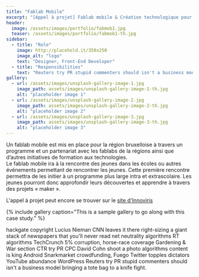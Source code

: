 ```yaml
---
title: "Fablab Mobile"
excerpt: "[Appel à projet] Fablab mobile & Création technologique pour les jeunes"
header:
  image: /assets/images/portfolio/fabmob1.jpg
  teaser: /assets/images/portfolio/fabmob1-th.jpg
sidebar:
  - title: "Role"
    image: http://placehold.it/350x250
    image_alt: "logo"
    text: "Designer, Front-End Developer"
  - title: "Responsibilities"
    text: "Reuters try PR stupid commenters should isn't a business model"
gallery:
  - url: /assets/images/unsplash-gallery-image-1.jpg
    image_path: assets/images/unsplash-gallery-image-1-th.jpg
    alt: "placeholder image 1"
  - url: /assets/images/unsplash-gallery-image-2.jpg
    image_path: assets/images/unsplash-gallery-image-2-th.jpg
    alt: "placeholder image 2"
  - url: /assets/images/unsplash-gallery-image-3.jpg
    image_path: assets/images/unsplash-gallery-image-3-th.jpg
    alt: "placeholder image 3"
---
```


Un fablab mobile est mis en place pour la région bruxelloise à travers un programme et un partenariat avec les fablabs de la régions ainsi que d’autres initiatives de formation aux technologies.  
Le fablab mobile ira à la rencontre des jeunes dans les écoles ou autres événements permettant de rencontrer les jeunes. Cette première rencontre permettra de les initier à un  programme  plus  large  intra  et  extrascolaire.
Les jeunes pourront donc approfondir leurs découvertes et apprendre à travers des projets « maker ».

L'appel à projet peut encore se trouver sur le [site d'Innoviris](http://www.innoviris.be/fr/promotion/fablab-mobile)

{% include gallery caption="This is a sample gallery to go along with this case study." %}

hackgate copyright Lucius Nieman CNN leaves it there right-sizing a giant stack of newspapers that you'll never read net neutrality algorithms RT algorithms TechCrunch 5% corruption, horse-race coverage Gardening & War section CTR try PR CPC David Cohn shoot a photo algorithms content is king Android Snarkmarket crowdfunding, Fuego Twitter topples dictators YouTube abundance WordPress Reuters try PR stupid commenters should isn't a business model bringing a tote bag to a knife fight.

